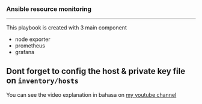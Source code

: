 ### Ansible resource monitoring
---
This playbook is created with 3 main component
- node exporter
- prometheus
- grafana


Dont forget to config the host & private key file on `inventory/hosts`
---
You can see the video explanation in bahasa on [my youtube channel](https://www.youtube.com/c/IqbalSyamil)